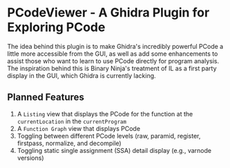# PCodeViewer - A Ghidra Plugin for Exploring PCode
The idea behind this plugin is to make Ghidra's incredibly powerful PCode a little more accessible from the GUI, as well as add some enhancements to assist those who want to learn to use PCode directly for program analysis. The inspiration behind this is Binary Ninja's treatment of IL as a first party display in the GUI, which Ghidra is currently lacking.

## Planned Features
1. A `Listing` view that displays the PCode for the function at the `currentLocation` in the `currentProgram`
2. A `Function Graph` view that displays PCode 
3. Toggling between different PCode levels (raw, paramid, register, firstpass, normalize, and decompile)
4. Toggling static single assignment (SSA) detail display (e.g., varnode versions)